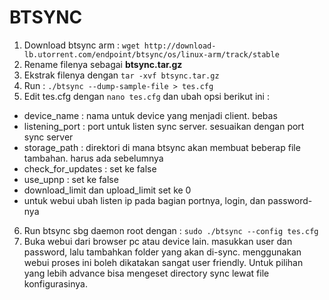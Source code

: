 # BTSYNC
1. Download btsync arm : `wget http://download-lb.utorrent.com/endpoint/btsync/os/linux-arm/track/stable`
2. Rename filenya sebagai **btsync.tar.gz**
3. Ekstrak filenya dengan `tar -xvf btsync.tar.gz`
4. Run : `./btsync --dump-sample-file > tes.cfg`
5. Edit tes.cfg dengan `nano tes.cfg` dan ubah opsi berikut ini :
 - device_name	: nama untuk device yang menjadi client. bebas
 - listening_port	: port untuk listen sync server. sesuaikan dengan port sync server
 - storage_path	: direktori di mana btsync akan membuat beberap file tambahan. harus ada sebelumnya
 - check_for_updates	: set ke false
 - use_upnp	: set ke false
 - download_limit dan upload_limit set ke 0
 - untuk webui ubah listen ip pada bagian portnya, login, dan password-nya
6. Run btsync sbg daemon root dengan : `sudo ./btsync --config tes.cfg`
7. Buka webui dari browser pc atau device lain. masukkan user dan password, lalu tambahkan folder yang akan di-sync. menggunakan webui proses ini boleh dikatakan sangat user friendly. Untuk pilihan yang lebih advance bisa mengeset directory sync lewat file konfigurasinya.
